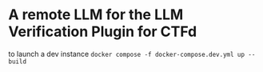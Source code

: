 # A remote LLM for the LLM Verification Plugin for CTFd

to launch a dev instance `docker compose -f docker-compose.dev.yml up --build`